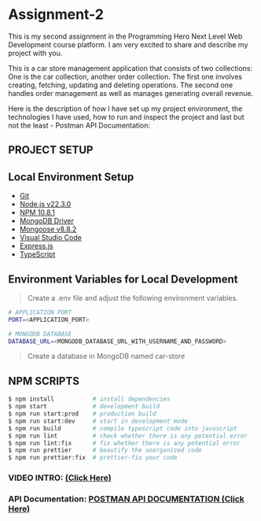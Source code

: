 # Assignment-2

This is my second assignment in the Programming Hero Next Level Web Development course platform. I am very excited to share and describe my project with you.

This is a car store management application that consists of two collections: One is the car collection, another order collection. The first one involves creating, fetching, updating and deleting operations. The second one handles order management as well as manages generating overall revenue.

Here is the description of how I have set up my project environment, the technologies I have used, how to run and inspect the project and last but not the least - Postman API Documentation:

## PROJECT SETUP

## Local Environment Setup

- [Git](https://git-scm.com/)
- [Node.js v22.3.0](https://nodejs.org/en/)
- [NPM 10.8.1](https://www.npmjs.com/)
- [MongoDB Driver](https://www.mongodb.com/)
- [Mongoose v8.8.2](https://mongoosejs.com/)
- [Visual Studio Code](https://code.visualstudio.com/)
- [Express.js](https://expressjs.com/)
- [TypeScript](https://www.typescriptlang.org/)

## Environment Variables for Local Development

> Create a .env file and adjust the following environment variables.

```bash
# APPLICATION PORT
PORT=<APPLICATION_PORT>

# MONGODB DATABASE
DATABASE_URL=<MONGODB_DATABASE_URL_WITH_USERNAME_AND_PASSWORD>
```

> Create a database in MongoDB named car-store

## NPM SCRIPTS

```bash
$ npm install           # install dependencies
$ npm start             # development build
$ npm run start:prod    # production build
$ npm run start:dev     # start in development mode
$ npm run build         # compile typescript code into javascript
$ npm run lint          # check whether there is any potential error
$ npm run lint:fix      # fix whether there is any potential error
$ npm run prettier      # beautify the unorganized code
$ npm run prettier:fix  # prettier-fix your code
```

### VIDEO INTRO: [(Click Here)](https://drive.google.com/file/d/1L5T5PhQeanlcMOR9wukxvBLw_Eppnp3U/view?usp=sharing)

### API Documentation: [POSTMAN API DOCUMENTATION (Click Here)](https://www.postman.com/winter-capsule-905954/public-work-space/documentation/lmm1qt1/car-store)
